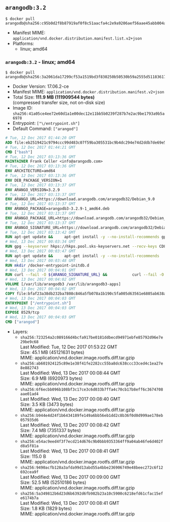 ## `arangodb:3.2`

```console
$ docker pull arangodb@sha256:c95b0d2f8b87919af0f8c51aacfa4c2e9a9206aef56aae45abb004a0a8bdaced
```

-	Manifest MIME: `application/vnd.docker.distribution.manifest.list.v2+json`
-	Platforms:
	-	linux; amd64

### `arangodb:3.2` - linux; amd64

```console
$ docker pull arangodb@sha256:3a2061da17299cf53a1519bd3f830250b50530b59a2555d5118361719305a5e3
```

-	Docker Version: 17.06.2-ce
-	Manifest MIME: `application/vnd.docker.distribution.manifest.v2+json`
-	Total Size: **111.9 MB (111909544 bytes)**  
	(compressed transfer size, not on-disk size)
-	Image ID: `sha256:41a05ce4ee72e60d1a1e00dec12e11bb5b0239f287b7e2ac9be1793a9b5a6978`
-	Entrypoint: `["\/entrypoint.sh"]`
-	Default Command: `["arangod"]`

```dockerfile
# Tue, 12 Dec 2017 01:44:20 GMT
ADD file:eb2519421c9794ccc99d483c07f59ba305531bc9b4dc294e74d2ddb7de69e52a in / 
# Tue, 12 Dec 2017 01:44:21 GMT
CMD ["bash"]
# Tue, 12 Dec 2017 03:13:36 GMT
MAINTAINER Frank Celler <info@arangodb.com>
# Tue, 12 Dec 2017 03:13:36 GMT
ENV ARCHITECTURE=amd64
# Tue, 12 Dec 2017 03:13:36 GMT
ENV DEB_PACKAGE_VERSION=1
# Tue, 12 Dec 2017 03:13:37 GMT
ENV ARANGO_VERSION=3.2.9
# Tue, 12 Dec 2017 03:13:37 GMT
ENV ARANGO_URL=https://download.arangodb.com/arangodb32/Debian_9.0
# Tue, 12 Dec 2017 03:13:37 GMT
ENV ARANGO_PACKAGE=arangodb3-3.2.9-1_amd64.deb
# Tue, 12 Dec 2017 03:13:37 GMT
ENV ARANGO_PACKAGE_URL=https://download.arangodb.com/arangodb32/Debian_9.0/amd64/arangodb3-3.2.9-1_amd64.deb
# Tue, 12 Dec 2017 03:13:37 GMT
ENV ARANGO_SIGNATURE_URL=https://download.arangodb.com/arangodb32/Debian_9.0/amd64/arangodb3-3.2.9-1_amd64.deb.asc
# Tue, 12 Dec 2017 03:13:42 GMT
RUN apt-get update &&     apt-get install -y --no-install-recommends gpg dirmngr     &&     rm -rf /var/lib/apt/lists/*
# Wed, 13 Dec 2017 00:03:34 GMT
RUN gpg --keyserver hkps://hkps.pool.sks-keyservers.net --recv-keys CD8CB0F1E0AD5B52E93F41E7EA93F5E56E751E9B
# Wed, 13 Dec 2017 00:03:47 GMT
RUN apt-get update &&     apt-get install -y --no-install-recommends         libjemalloc1         ca-certificates         pwgen         curl     &&     rm -rf /var/lib/apt/lists/*
# Wed, 13 Dec 2017 00:03:48 GMT
RUN mkdir /docker-entrypoint-initdb.d
# Wed, 13 Dec 2017 00:04:01 GMT
RUN curl --fail -O ${ARANGO_SIGNATURE_URL} &&           curl --fail -O ${ARANGO_PACKAGE_URL} &&             gpg --verify ${ARANGO_PACKAGE}.asc &&     (echo arangodb3 arangodb3/password password test | debconf-set-selections) &&     (echo arangodb3 arangodb3/password_again password test | debconf-set-selections) &&     DEBIAN_FRONTEND="noninteractive" dpkg -i ${ARANGO_PACKAGE} &&     rm -rf /var/lib/arangodb3/* &&     sed -ri         -e 's!127\.0\.0\.1!0.0.0.0!g'         -e 's!^(file\s*=).*!\1 -!'         -e 's!^#\s*uid\s*=.*!uid = arangodb!'         -e 's!^#\s*gid\s*=.*!gid = arangodb!'         /etc/arangodb3/arangod.conf     &&     rm -f ${ARANGO_PACKAGE}*
# Wed, 13 Dec 2017 00:04:02 GMT
VOLUME [/var/lib/arangodb3 /var/lib/arangodb3-apps]
# Wed, 13 Dec 2017 00:04:02 GMT
COPY file:bfaf23a38db232ba7808c846a5fb078a1b190c5fa005d63561e6805ab638afeb in /entrypoint.sh 
# Wed, 13 Dec 2017 00:04:03 GMT
ENTRYPOINT ["/entrypoint.sh"]
# Wed, 13 Dec 2017 00:04:03 GMT
EXPOSE 8529/tcp
# Wed, 13 Dec 2017 00:04:03 GMT
CMD ["arangod"]
```

-	Layers:
	-	`sha256:723254a2c089166d4bcfa917be0181ddbecd94971ebfe85792d96e7e29be9c68`  
		Last Modified: Tue, 12 Dec 2017 01:53:22 GMT  
		Size: 45.1 MB (45121631 bytes)  
		MIME: application/vnd.docker.image.rootfs.diff.tar.gzip
	-	`sha256:ab601924125c89e1e38f41fe2282cc55ba8dc638ccc33ced4c1ea27e8e882743`  
		Last Modified: Wed, 13 Dec 2017 00:08:44 GMT  
		Size: 6.9 MB (6920973 bytes)  
		MIME: application/vnd.docker.image.rootfs.diff.tar.gzip
	-	`sha256:6f6ecbb096b108bf3c17ce3c6d033b7ffa4c70cb17b8eff6c3674708aae01ad4`  
		Last Modified: Wed, 13 Dec 2017 00:08:40 GMT  
		Size: 3.5 KB (3473 bytes)  
		MIME: application/vnd.docker.image.rootfs.diff.tar.gzip
	-	`sha256:b944e4d24f1b6434189fe149a6bb56eb1dd2c8b36f0d0d999ae178eb057935d6`  
		Last Modified: Wed, 13 Dec 2017 00:08:42 GMT  
		Size: 7.4 MB (7351337 bytes)  
		MIME: application/vnd.docker.image.rootfs.diff.tar.gzip
	-	`sha256:e54ac9eed4f3f7ecd214d676c9b0bbb9353364ff9a04ab46fe6d402fd8a5f81a`  
		Last Modified: Wed, 13 Dec 2017 00:08:41 GMT  
		Size: 115.0 B  
		MIME: application/vnd.docker.image.rootfs.diff.tar.gzip
	-	`sha256:9490acfb128a3afda99d13abd55a4bbe236906749e48beec272c6f12692cea9f`  
		Last Modified: Wed, 13 Dec 2017 00:09:00 GMT  
		Size: 52.5 MB (52510186 bytes)  
		MIME: application/vnd.docker.image.rootfs.diff.tar.gzip
	-	`sha256:5a349812b6d23d6b6392d6fb982b23a10c5900c6218efd61cfac15efe6174b7a`  
		Last Modified: Wed, 13 Dec 2017 00:08:41 GMT  
		Size: 1.8 KB (1829 bytes)  
		MIME: application/vnd.docker.image.rootfs.diff.tar.gzip

